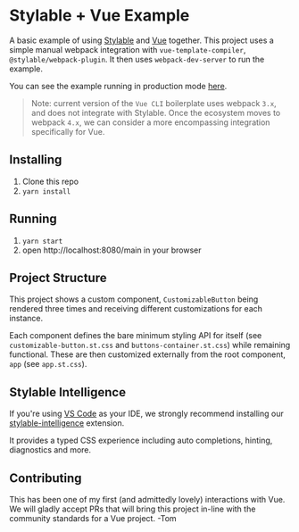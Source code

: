 # Stylable + Vue Example

A basic example of using [Stylable](https://stylable.io) and [Vue](https://vuejs.org/) together. 
This project uses a simple manual webpack integration with `vue-template-compiler`, `@stylable/webpack-plugin`. It then uses `webpack-dev-server` to run the example.

You can see the example running in production mode [here](https://wix-playground.github.io/stylable-vue-example/).

> Note: current version of the `Vue CLI` boilerplate uses webpack `3.x`, and does not integrate with Stylable.
> Once the ecosystem moves to webpack `4.x`, we can consider a more encompassing integration specifically for Vue.

## Installing
1. Clone this repo
2. `yarn install`

## Running
1. `yarn start`
2. open http://localhost:8080/main in your browser

## Project Structure

This project shows a custom component, `CustomizableButton` being rendered three times and receiving different customizations for each instance.

Each component defines the bare minimum styling API for itself (see `customizable-button.st.css` and `buttons-container.st.css`) while remaining functional.
These are then customized externally from the root component, `app` (see `app.st.css`).

## Stylable Intelligence

If you're using [VS Code](https://code.visualstudio.com/) as your IDE, we strongly recommend installing our [stylable-intelligence](https://marketplace.visualstudio.com/items?itemName=wix.stylable-intelligence) extension.

It provides a typed CSS experience including auto completions, hinting, diagnostics and more.

## Contributing
This has been one of my first (and admittedly lovely) interactions with Vue. We will gladly accept PRs that will bring this project in-line with the community standards for a Vue project. -Tom
